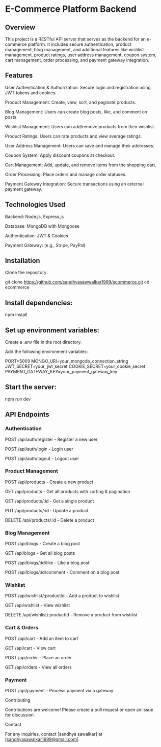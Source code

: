 # E-Commerce Platform Backend

## Overview

This project is a RESTful API server that serves as the backend for an e-commerce platform. It includes secure authentication, product management, blog management, and additional features like wishlist management, product ratings, user address management, coupon system, cart management, order processing, and payment gateway integration.

## Features

User Authentication & Authorization: Secure login and registration using JWT tokens and cookies.

Product Management: Create, view, sort, and paginate products.

Blog Management: Users can create blog posts, like, and comment on posts.

Wishlist Management: Users can add/remove products from their wishlist.

Product Ratings: Users can rate products and view average ratings.

User Address Management: Users can save and manage their addresses.

Coupon System: Apply discount coupons at checkout.

Cart Management: Add, update, and remove items from the shopping cart.

Order Processing: Place orders and manage order statuses.

Payment Gateway Integration: Secure transactions using an external payment gateway.

## Technologies Used

Backend: Node.js, Express.js

Database: MongoDB with Mongoose

Authentication: JWT & Cookies

Payment Gateway: (e.g., Stripe, PayPal)

## Installation

Clone the repository:

git clone https://github.com/sandhyasawwalkar1999/ecommerce.git
cd ecommerce

## Install dependencies:

npm install

## Set up environment variables:

Create a .env file in the root directory.

Add the following environment variables:

PORT=5000
MONGO_URI=your_mongodb_connection_string
JWT_SECRET=your_jwt_secret
COOKIE_SECRET=your_cookie_secret
PAYMENT_GATEWAY_KEY=your_payment_gateway_key

## Start the server:

npm run dev

## API Endpoints

### Authentication

POST /api/auth/register - Register a new user

POST /api/auth/login - Login user

POST /api/auth/logout - Logout user

### Product Management

POST /api/products - Create a new product

GET /api/products - Get all products with sorting & pagination

GET /api/products/:id - Get a single product

PUT /api/products/:id - Update a product

DELETE /api/products/:id - Delete a product

### Blog Management

POST /api/blogs - Create a blog post

GET /api/blogs - Get all blog posts

POST /api/blogs/:id/like - Like a blog post

POST /api/blogs/:id/comment - Comment on a blog post

### Wishlist

POST /api/wishlist/:productId - Add a product to wishlist

GET /api/wishlist - View wishlist

DELETE /api/wishlist/:productId - Remove a product from wishlist

### Cart & Orders

POST /api/cart - Add an item to cart

GET /api/cart - View cart

POST /api/order - Place an order

GET /api/orders - View all orders

### Payment

POST /api/payment - Process payment via a gateway


Contributing

Contributions are welcome! Please create a pull request or open an issue for discussion.

Contact

For any inquiries, contact [sandhya sawalkar] at [sandhyasawalkar1999@gmail.com].
